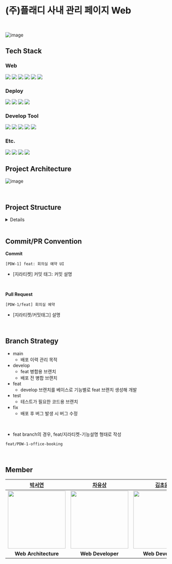 # (주)플래디 사내 관리 페이지 Web
<br>

![image](https://github.com/PLADI-ALM/PLADI-ALM-Web/assets/62008784/0ecb70cf-fcae-461e-8dcd-d2d612fee0e3)

## Tech Stack
### Web
<img src="https://img.shields.io/badge/react-61DAFB?style=for-the-badge&logo=react&logoColor=white"> <img src="https://img.shields.io/badge/styled components-DB7093?style=for-the-badge&logo=styled-components&logoColor=white">
<img src="https://img.shields.io/badge/html5-E34F26?style=for-the-badge&logo=html5&logoColor=white">
<img src="https://img.shields.io/badge/css3-1572B6?style=for-the-badge&logo=css3&logoColor=white">
<img src="https://img.shields.io/badge/node.js-6DB33F?style=for-the-badge&logo=nodedotjs&logoColor=white">
<img src="https://img.shields.io/badge/npm-CB3837?style=for-the-badge&logo=npm&logoColor=white"> 

### Deploy
<img src="https://img.shields.io/badge/Github Actions-2088FF?style=for-the-badge&logo=githubactions&logoColor=white"> <img src="https://img.shields.io/badge/S3-569A31?style=for-the-badge&logo=amazons3&logoColor=white"/> <img src="https://img.shields.io/badge/CloudFront-8C4FFF?style=for-the-badge&logoColor=white"/>
<img src="https://img.shields.io/badge/Route53-8C4FFF?style=for-the-badge&logo=amazonroute53&logoColor=white"/>

### Develop Tool
<img src="https://img.shields.io/badge/vscode-007ACC?style=for-the-badge&logo=visualstudiocode&logoColor=white"> <img src="https://img.shields.io/badge/InteliJ-0071C5?style=for-the-badge&logo=intellijidea&logoColor=white">
<img src="https://img.shields.io/badge/Swagger-85EA2D?style=for-the-badge&logo=Swagger&logoColor=white"/>
<img src="https://img.shields.io/badge/github-181717?style=for-the-badge&logo=github&logoColor=white"> <img src="https://img.shields.io/badge/git-F05032?style=for-the-badge&logo=git&logoColor=white">

### Etc.
<img src="https://img.shields.io/badge/Notion-000000?style=for-the-badge&logo=notion&logoColor=white"/> <img src="https://img.shields.io/badge/Jira-0052CC?style=for-the-badge&logo=jira&logoColor=white"/>
<img src="https://img.shields.io/badge/Slack-4A154B?style=for-the-badge&logo=slack&logoColor=white"/> <img src="https://img.shields.io/badge/Figma-F24E1E?style=for-the-badge&logo=Figma&logoColor=white"/>
<br>

## Project Architecture
![image](https://github.com/PLADI-ALM/PLADI-ALM-Web/assets/62008784/eb4db699-8420-4dbd-a3b3-523761cea49d)

<br>

## Project Structure

<details>
<summary>Details</summary>

```jsx
src
 ┣ api
 ┃ ┗ AxiosApi.js
 ┣ assets
 ┃ ┣ fonts
 ┃ ┃ ┣ font.css
 ┃ ┃ ┣ NanumSquare_acB.woff
 ┃ ┃ ┣ NanumSquare_acEB.woff
 ┃ ┃ ┣ NanumSquare_acL.woff
 ┃ ┃ ┗ NanumSquare_acR.woff
 ┃ ┗ images
 ┃ ┃ ┣ button
 ┃ ┃ ┣ sidebarIcon
 ┃ ┃ ┃ ┣ AdminActive.svg
 ┃ ┃ ┃ ┣ AdminInactive.svg
 ┃ ┃ ┃ ┣ ArchivingActive.svg
 ┃ ┃ ┃ ┣ ArchivingInactive.svg
 ┃ ┃ ┃ ┣ BookingActive.svg
 ┃ ┃ ┃ ┣ BookingInactive.svg
 ┃ ┃ ┃ ┣ EquipmentActive.svg
 ┃ ┃ ┃ ┣ EquipmentInactive.svg
 ┃ ┃ ┃ ┣ LogoutIcon.svg
 ┃ ┃ ┃ ┣ MyBookingActive.svg
 ┃ ┃ ┃ ┣ MyBookingInactive.svg
 ┃ ┃ ┃ ┣ MyInfoIcon.svg
 ┃ ┃ ┃ ┣ ToggleActive.svg
 ┃ ┃ ┃ ┗ ToggleInactive.svg
 ┃ ┃ ┣ arrowDown.svg
 ┃ ┃ ┣ EmptyImg.svg
 ┃ ┃ ┣ imgLogo.svg
 ┃ ┃ ┣ imgNameLogo.svg
 ┃ ┃ ┣ kor_nameLogo.svg
 ┃ ┃ ┣ Location.svg
 ┃ ┃ ┣ moreIcon.svg
 ┃ ┃ ┣ RangeArrow.svg
 ┃ ┃ ┣ Search.svg
 ┃ ┃ ┣ SearchInput.svg
 ┃ ┃ ┣ SearchPlus.svg
 ┃ ┃ ┣ SelectArrow.svg
 ┃ ┃ ┣ triple_dot_icon.svg
 ┃ ┃ ┗ triple_dot_icon_black.svg
 ┣ components
 ┃ ┣ booking
 ┃ ┃ ┗ StatusTag.js
 ┃ ┣ button
 ┃ ┃ ┣ BigSquareButton.js
 ┃ ┃ ┣ ImageFullButton.js
 ┃ ┃ ┣ ImagePaddingButton.js
 ┃ ┃ ┗ SmallButton.js
 ┃ ┣ capsule
 ┃ ┃ ┣ Capsule.js
 ┃ ┃ ┣ DropBox.js
 ┃ ┃ ┣ FacilityCapsule.js
 ┃ ┃ ┗ RoleCapsule.js
 ┃ ┣ card
 ┃ ┃ ┣ Card.js
 ┃ ┃ ┣ EquipmentInfo.js
 ┃ ┃ ┣ OfficeInfo.js
 ┃ ┃ ┣ ResourceDetailInfo.js
 ┃ ┃ ┗ ResourceInfo.js
 ┃ ┣ modal
 ┃ ┃ ┣ BigModal.js
 ┃ ┃ ┣ BookingInfoModal.js
 ┃ ┃ ┣ CarReturnModal.js
 ┃ ┃ ┣ EquipmentMoreModal.js
 ┃ ┃ ┣ MoreModal.js
 ┃ ┃ ┣ ResourceReturnModal.js
 ┃ ┃ ┣ UserModal.js
 ┃ ┃ ┗ UserMoreModal.js
 ┃ ┣ officeBooking
 ┃ ┃ ┣ BookedTimeBar.js
 ┃ ┃ ┣ BookingOfficeInfo.js
 ┃ ┃ ┣ BookingPurpose.js
 ┃ ┃ ┣ BookingTimeBar.js
 ┃ ┃ ┗ SubTitleBar.js
 ┃ ┣ resourceBooking
 ┃ ┃ ┗ TimeSelector.js
 ┃ ┣ rightContainer
 ┃ ┃ ┗ RightContainer.js
 ┃ ┣ searchBar
 ┃ ┃ ┣ ManageSearchBar.js
 ┃ ┃ ┗ SearchBar.js
 ┃ ┣ sidebar
 ┃ ┃ ┣ MainMenu.js
 ┃ ┃ ┣ MenuLineStyle.js
 ┃ ┃ ┣ Sidebar.js
 ┃ ┃ ┗ SubMenu.js
 ┃ ┗ toggle
 ┃ ┃ ┗ Toggle.js
 ┣ constants
 ┃ ┣ BookingStatus.js
 ┃ ┣ Path.js
 ┃ ┗ ToggleList.js
 ┣ pages
 ┃ ┣ admin
 ┃ ┃ ┣ car
 ┃ ┃ ┃ ┣ CarManage.js
 ┃ ┃ ┃ ┣ CarManageAdd.js
 ┃ ┃ ┃ ┣ CarManageDetail.js
 ┃ ┃ ┃ ┗ CarManageTableCell.js
 ┃ ┃ ┣ carBookings
 ┃ ┃ ┃ ┣ CarBookingManage.js
 ┃ ┃ ┃ ┗ CarBookingManageCell.js
 ┃ ┃ ┣ office
 ┃ ┃ ┃ ┣ OfficeManage.js
 ┃ ┃ ┃ ┣ OfficeManageAdd.js
 ┃ ┃ ┃ ┣ OfficeManageDetail.js
 ┃ ┃ ┃ ┗ OfficeManageTableCell.js
 ┃ ┃ ┣ officeBookings
 ┃ ┃ ┃ ┣ OfficeBookingManage.js
 ┃ ┃ ┃ ┗ OfficeBookingManageCell.js
 ┃ ┃ ┣ resource
 ┃ ┃ ┃ ┣ ResourceManage.js
 ┃ ┃ ┃ ┣ ResourceManageAdd.js
 ┃ ┃ ┃ ┣ ResourceManageDetail.js
 ┃ ┃ ┃ ┗ ResourceManageTableCell.js
 ┃ ┃ ┣ resourceBookings
 ┃ ┃ ┃ ┣ ResourceBookingManage.js
 ┃ ┃ ┃ ┗ ResourceBookingManageCell.js
 ┃ ┃ ┗ user
 ┃ ┃ ┃ ┣ UserManage.js
 ┃ ┃ ┃ ┗ UserManageLine.js
 ┃ ┗ basic
 ┃ ┃ ┣ booking
 ┃ ┃ ┃ ┣ car
 ┃ ┃ ┃ ┃ ┣ CarBooking.js
 ┃ ┃ ┃ ┃ ┣ CarBookingCheck.js
 ┃ ┃ ┃ ┃ ┗ SelectCar.js
 ┃ ┃ ┃ ┣ office
 ┃ ┃ ┃ ┃ ┣ OfficeBooking.js
 ┃ ┃ ┃ ┃ ┣ OfficeBookingCheck.js
 ┃ ┃ ┃ ┃ ┗ SelectOffice.js
 ┃ ┃ ┃ ┗ resource
 ┃ ┃ ┃ ┃ ┣ CustomCalendar.css
 ┃ ┃ ┃ ┃ ┣ ResourceBooking.js
 ┃ ┃ ┃ ┃ ┣ ResourceBookingCheck.js
 ┃ ┃ ┃ ┃ ┗ SelectResource.js
 ┃ ┃ ┣ equipment
 ┃ ┃ ┃ ┣ EquipmentAdd.js
 ┃ ┃ ┃ ┗ EquipmentList.js
 ┃ ┃ ┣ myBookings
 ┃ ┃ ┃ ┣ BookedLine.js
 ┃ ┃ ┃ ┗ BookedList.js
 ┃ ┃ ┗ user
 ┃ ┃ ┃ ┣ EmailCheck.js
 ┃ ┃ ┃ ┣ Login.js
 ┃ ┃ ┃ ┗ ResetPassword.js
 ┣ utils
 ┃ ┣ CookiesUtil.js
 ┃ ┣ ErrorHandlerUtil.js
 ┃ ┣ ImageUtil.js
 ┃ ┗ IsLoginUtil.js
 ┣ App.css
 ┣ App.js
 ┣ App.test.js
 ┣ index.css
 ┣ index.js
 ┣ reportWebVitals.js
 ┗ setupTests.js
```
</details>
<br>

## Commit/PR Convention
**Commit**
```
[PDW-1] feat: 회의실 예약 UI
```
- [지라티켓] 커밋 태그: 커밋 설명
<br>

**Pull Request**
```
[PDW-1/feat] 회의실 예약
```
- [지라티켓/커밋태그]  설명
<br>

## Branch Strategy
- main
    - 배포 이력 관리 목적
- develop
    - feat 병합용 브랜치
    - 배포 전 병합 브랜치
- feat
    - develop 브랜치를 베이스로 기능별로 feat 브랜치 생성해 개발
- test
    - 테스트가 필요한 코드용 브랜치
- fix
    - 배포 후 버그 발생 시 버그 수정 
<br>

- feat branch의 경우, feat/지라티켓-기능설명 형태로 작성
```md
feat/PDW-1-office-booking
```
<br>

## Member
|[박서연](https://github.com/psyeon1120)|[차유상](https://github.com/chayoosang)|[김초원](https://github.com/ryr0121)|
|:---:|:---:|:---:|
|<img src="https://github.com/psyeon1120.png" width="180" height="180" >|<img src="https://github.com/chayoosang.png" width="180" height="180" >|<img src="https://github.com/ryr0121.png" width="180" height="180">|
| **Web Architecture**| **Web Developer** | **Web Developer** |
